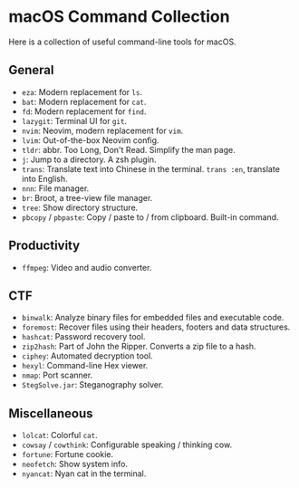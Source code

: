 # macOS Command Collection

Here is a collection of useful command-line tools for macOS.

## General

-   `eza`: Modern replacement for `ls`.
-   `bat`: Modern replacement for `cat`.
-   `fd`: Modern replacement for `find`.
-   `lazygit`: Terminal UI for `git`.
-   `nvim`: Neovim, modern replacement for `vim`.
-   `lvim`: Out-of-the-box Neovim config.
-   `tldr`: abbr. Too Long, Don't Read. Simplify the man page.
-   `j`: Jump to a directory. A zsh plugin.
-   `trans`: Translate text into Chinese in the terminal. `trans :en`, translate into English.
-   `nnn`: File manager.
-   `br`: Broot, a tree-view file manager.
-   `tree`: Show directory structure.
-   `pbcopy` / `pbpaste`: Copy / paste to / from clipboard. Built-in command.

## Productivity

-   `ffmpeg`: Video and audio converter.

## CTF

-   `binwalk`: Analyze binary files for embedded files and executable code.
-   `foremost`: Recover files using their headers, footers and data structures.
-   `hashcat`: Password recovery tool.
-   `zip2hash`: Part of John the Ripper. Converts a zip file to a hash.
-   `ciphey`: Automated decryption tool.
-   `hexyl`: Command-line Hex viewer.
-   `nmap`: Port scanner.
-   `StegSolve.jar`: Steganography solver.

## Miscellaneous

-   `lolcat`: Colorful `cat`.
-   `cowsay` / `cowthink`: Configurable speaking / thinking cow.
-   `fortune`: Fortune cookie.
-   `neofetch`: Show system info.
-   `nyancat`: Nyan cat in the terminal.